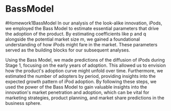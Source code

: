 # BassModel
#Homework1BassModel
In our analysis of the look-alike innovation, iPods, we employed the Bass Model to estimate essential parameters that drive the adoption of the product. By estimating coefficients like p and q alongside the potential market size m, we gained a foundational understanding of how iPods might fare in the market. These parameters served as the building blocks for our subsequent analyses.

Using the Bass Model, we made predictions of the diffusion of iPods during Stage 1, focusing on the early years of adoption. This allowed us to envision how the product's adoption curve might unfold over time. Furthermore, we estimated the number of adopters by period, providing insights into the expected growth pattern of iPod adoption. By following these steps, we used the power of the Bass Model to gain valuable insights into the innovation's market penetration and adoption, which can be vital for marketing strategies, product planning, and market share predictions in the business sphere.

